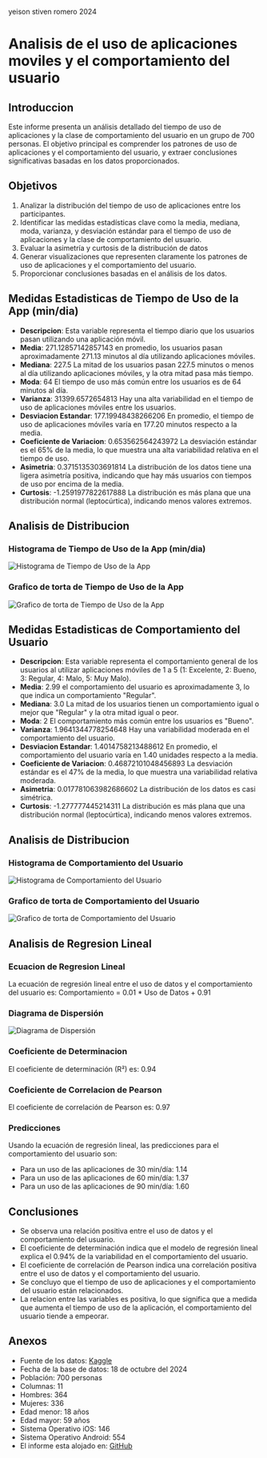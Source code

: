 
yeison stiven romero
2024

# Analisis de el uso de aplicaciones moviles y el comportamiento del usuario

## Introduccion
Este informe presenta un análisis detallado del tiempo de uso de aplicaciones y la clase de comportamiento del usuario en un grupo de 700 personas. El objetivo principal es comprender los patrones de uso de aplicaciones y el comportamiento del usuario, y extraer conclusiones significativas basadas en los datos proporcionados.

## Objetivos
1. Analizar la distribución del tiempo de uso de aplicaciones entre los participantes.
2. Identificar las medidas estadísticas clave como la media, mediana, moda, varianza, y desviación estándar para el tiempo de uso de aplicaciones y la clase de comportamiento del usuario.
3. Evaluar la asimetría y curtosis de la distribución de datos
4. Generar visualizaciones que representen claramente los patrones de uso de aplicaciones y el comportamiento del usuario.
5. Proporcionar conclusiones basadas en el análisis de los datos.

## Medidas Estadisticas de Tiempo de Uso de la App (min/dia)
- **Descripcion**: Esta variable representa el tiempo diario que los usuarios pasan utilizando una aplicación móvil.
- **Media**: 271.12857142857143 en promedio, los usuarios pasan aproximadamente 271.13 minutos al día utilizando aplicaciones móviles.
- **Mediana**: 227.5 La mitad de los usuarios pasan 227.5 minutos o menos al día utilizando aplicaciones móviles, y la otra mitad pasa más tiempo.
- **Moda**: 64 El tiempo de uso más común entre los usuarios es de 64 minutos al día.
- **Varianza**: 31399.6572654813 Hay una alta variabilidad en el tiempo de uso de aplicaciones móviles entre los usuarios.
- **Desviacion Estandar**: 177.19948438266206 En promedio, el tiempo de uso de aplicaciones móviles varía en 177.20 minutos respecto a la media.
- **Coeficiente de Variacion**: 0.653562564243972 La desviación estándar es el 65% de la media, lo que muestra una alta variabilidad relativa en el tiempo de uso.
- **Asimetria**: 0.3715135303691814 La distribución de los datos tiene una ligera asimetría positiva, indicando que hay más usuarios con tiempos de uso por encima de la media.
- **Curtosis**: -1.2591977822617888 La distribución es más plana que una distribución normal (leptocúrtica), indicando menos valores extremos.

## Analisis de Distribucion
### Histograma de Tiempo de Uso de la App (min/dia)
![Histograma de Tiempo de Uso de la App](histograma.png)

### Grafico de torta de Tiempo de Uso de la App
![Grafico de torta de Tiempo de Uso de la App](grafico_pastel.png)


## Medidas Estadisticas de Comportamiento del Usuario
- **Descripcion**: Esta variable representa el comportamiento general de los usuarios al utilizar aplicaciones móviles de 1 a 5 (1: Excelente, 2: Bueno, 3: Regular, 4: Malo, 5: Muy Malo). 
- **Media**: 2.99 el comportamiento del usuario es aproximadamente 3, lo que indica un comportamiento "Regular".
- **Mediana**: 3.0 La mitad de los usuarios tienen un comportamiento igual o mejor que "Regular" y la otra mitad igual o peor.
- **Moda**: 2 El comportamiento más común entre los usuarios es "Bueno".
- **Varianza**: 1.9641344778254648 Hay una variabilidad moderada en el comportamiento del usuario.
- **Desviacion Estandar**: 1.4014758213488612 En promedio, el comportamiento del usuario varía en 1.40 unidades respecto a la media.
- **Coeficiente de Variacion**: 0.46872101048456893 La desviación estándar es el 47% de la media, lo que muestra una variabilidad relativa moderada.
- **Asimetria**: 0.017781063982686602 La distribución de los datos es casi simétrica.
- **Curtosis**: -1.277777445214311 La distribución es más plana que una distribución normal (leptocúrtica), indicando menos valores extremos.

## Analisis de Distribucion
### Histograma de Comportamiento del Usuario
![Histograma de Comportamiento del Usuario](histograma_comportamiento.png)

### Grafico de torta de Comportamiento del Usuario
![Grafico de torta de Comportamiento del Usuario](grafico_pastel_comportamiento.png)


## Analisis de Regresion Lineal

### Ecuacion de Regresion Lineal
La ecuación de regresión lineal entre el uso de datos y el comportamiento del usuario es:
Comportamiento = 0.01 * Uso de Datos + 0.91


### Diagrama de Dispersión
![Diagrama de Dispersión](diagrama_dispersion.png)

### Coeficiente de Determinacion
El coeficiente de determinación (R²) es: 0.94

### Coeficiente de Correlacion de Pearson
El coeficiente de correlación de Pearson es: 0.97

### Predicciones
Usando la ecuación de regresión lineal, las predicciones para el comportamiento del usuario son:
- Para un uso de las aplicaciones  de 30 min/día: 1.14
- Para un uso de las aplicaciones  de 60 min/día: 1.37
- Para un uso de las aplicaciones  de 90 min/día: 1.60



## Conclusiones
- Se observa una relación positiva entre el uso de datos y el comportamiento del usuario.
- El coeficiente de determinación indica que el modelo de regresión lineal explica el 0.94% de la variabilidad en el comportamiento del usuario.
- El coeficiente de correlación de Pearson indica una correlación positiva entre el uso de datos y el comportamiento del usuario.
- Se concluyo que el tiempo de uso de aplicaciones y el comportamiento del usuario están relacionados.
- La relacion entre las variables es positiva, lo que significa que a medida que aumenta el tiempo de uso de la aplicación, el comportamiento del usuario tiende a empeorar.

## Anexos
- Fuente de los datos: [Kaggle](https://www.kaggle.com/datasets/valakhorasani/mobile-device-usage-and-user-behavior-dataset)
- Fecha de la base de datos: 18 de octubre del 2024
- Población: 700 personas
- Columnas: 11
- Hombres: 364
- Mujeres: 336
- Edad menor: 18 años
- Edad mayor: 59 años
- Sistema Operativo iOS: 146
- Sistema Operativo Android: 554
- El informe esta alojado en: [GitHub](https://github.com/Yeison-2/Estadistica)
